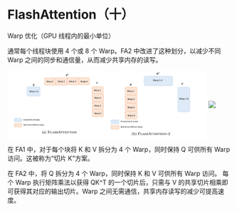 # FlashAttention（十）
Warp 优化（GPU 线程内的最小单位）

通常每个线程块使用 4 个或 8 个 Warp。FA2 中改进了这种划分，以减少不同 Warp 之间的同步和通信量，从而减少共享内存的读写。

<div style="display: flex; justify-content: space-between; align-items: center; width: 900px; margin: 0 auto;">
    <img src="../../assets/img-15.png" style="width: 49.8%;"/>
    <img src="https://pica.zhimg.com/v2-ba3e0cbc92389e21ba47ad8f4c6f1906_r.jpg" style="width: 49.8%;"/>
</div>

在 FA1 中，对于每个块将 K 和 V 拆分为 4 个 Warp，同时保持 Q 可供所有 Warp 访问。这被称为“切片 K”方案。

在 FA2 中，将 Q 拆分为 4 个 Warp，同时保持 K 和 V 可供所有 Warp 访问。
每个 Warp 执行矩阵乘法以获得 QK^T 的一个切片后，只需与 V 的共享切片相乘即可获得其对应的输出切片。Warp 之间无需通信，共享内存读写的减少可提高速度。